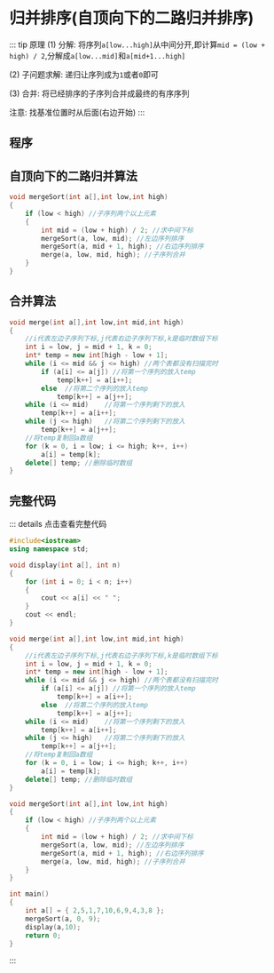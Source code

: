 # 归并排序(自顶向下的二路归并排序)

::: tip 原理
(1) 分解: 将序列`a[low...high]`从中间分开,即计算`mid = (low + high) / 2`,分解成`a[low...mid]`和`a[mid+1...high]`

(2) 子问题求解: 递归让序列成为`1`或者`0`即可

(3) 合并: 将已经排序的子序列合并成最终的有序序列

注意: 找基准位置时从后面(右边开始)
:::

## 程序

## 自顶向下的二路归并算法

```cpp
void mergeSort(int a[],int low,int high)
{
	if (low < high)	//子序列两个以上元素
	{
		int mid = (low + high) / 2; //求中间下标
		mergeSort(a, low, mid);	//左边序列排序
		mergeSort(a, mid + 1, high); //右边序列排序
		merge(a, low, mid, high); //子序列合并
	}
}
```

## 合并算法

```cpp
void merge(int a[],int low,int mid,int high)
{
	//i代表左边子序列下标,j代表右边子序列下标,k是临时数组下标
	int i = low, j = mid + 1, k = 0;
	int* temp = new int[high - low + 1];
	while (i <= mid && j <= high) //两个表都没有扫描完时
		if (a[i] <= a[j]) //将第一个序列的放入temp
			temp[k++] = a[i++];
		else  //将第二个序列的放入temp
			temp[k++] = a[j++];
	while (i <= mid)	//将第一个序列剩下的放入
		temp[k++] = a[i++];
	while (j <= high)	//将第二个序列剩下的放入
		temp[k++] = a[j++];
	//将temp复制回a数组
	for (k = 0, i = low; i <= high; k++, i++)
		a[i] = temp[k];
	delete[] temp; //删除临时数组
}
```

## 完整代码

::: details 点击查看完整代码
```cpp
#include<iostream>
using namespace std;

void display(int a[], int n)
{
	for (int i = 0; i < n; i++)
	{
		cout << a[i] << " ";
	}
	cout << endl;
}

void merge(int a[],int low,int mid,int high)
{
	//i代表左边子序列下标,j代表右边子序列下标,k是临时数组下标
	int i = low, j = mid + 1, k = 0;
	int* temp = new int[high - low + 1];
	while (i <= mid && j <= high) //两个表都没有扫描完时
		if (a[i] <= a[j]) //将第一个序列的放入temp
			temp[k++] = a[i++];
		else  //将第二个序列的放入temp
			temp[k++] = a[j++];
	while (i <= mid)	//将第一个序列剩下的放入
		temp[k++] = a[i++];
	while (j <= high)	//将第二个序列剩下的放入
		temp[k++] = a[j++];
	//将temp复制回a数组
	for (k = 0, i = low; i <= high; k++, i++)
		a[i] = temp[k];
	delete[] temp; //删除临时数组
}

void mergeSort(int a[],int low,int high)
{
	if (low < high)	//子序列两个以上元素
	{
		int mid = (low + high) / 2; //求中间下标
		mergeSort(a, low, mid);	//左边序列排序
		mergeSort(a, mid + 1, high); //右边序列排序
		merge(a, low, mid, high); //子序列合并
	}
}

int main()
{
	int a[] = { 2,5,1,7,10,6,9,4,3,8 };
	mergeSort(a, 0, 9);
	display(a,10);
	return 0;
}
```
:::
